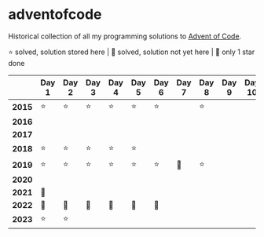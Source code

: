 # adventofcode
Historical collection of all my programming solutions to [Advent of Code](https://adventofcode.com/).

⭐️ solved, solution stored here | 💫 solved, solution not yet here | 🩶 only 1 star done

| | Day 1 | Day 2 | Day 3 | Day 4 | Day 5 | Day 6 | Day 7 | Day 8 | Day 9 | Day 10 | Day 11 | Day 12 | Day 13 | Day 14 | Day 15 | Day 16 | Day 17 | Day 18 | Day 19 | Day 20 | Day 21 | Day 22 | Day 23 | Day 24 | Day 25 |
|------|----|----|----|----|----|----|----|----|----|----|----|----|----|----|----|----|----|----|----|----|----|----|----|----|----|
| **2015** | ⭐️ | ⭐️ | ⭐️ | ⭐️ | ⭐️ | ⭐️ |   | ⭐️ |   |   |   |   |   |   |   |   |   |   |   |   |   |   |   |   |   |
| **2016** |    |    |    |    |    |    |    |    |    |    |    |    |    |    |    |    |    |    |    |    |    |    |    |    |    |
| **2017** |    |    |    |    |    |    |    |    |    |    |    |    |    |    |    |    |    |    |    |    |    |    |    |    |    |
| **2018** | ⭐️ | ⭐️ | ⭐️ | ⭐️ | ⭐️ |    |    |    |    |    | 🩶 |    |    |    |    |    |    |    |    |    |    |    |    |    |    |
| **2019** | ⭐️ | ⭐️ | ⭐️ | ⭐️ | ⭐️ | ⭐️ | 🩶 | ⭐️ |    |    |    |    |    |    |    |    |    |    |    |    |    |    |    |    |    |
| **2020** |    |    |    |    |    |    |    |    |    |    |    |    |    |    |    |    |    |    |    |    |    |    |    |    |    |
| **2021** | 💫 |    |    |    |    |    |    |    |    |    |    |    |    |    |    |    |    |    |    |    |    |    |    |    |    |
| **2022** | 💫 | 💫 | 💫 | 💫 | 💫 | 💫 |    |    |    |    |    |    |    |    |    |    |    |    |    |    |    |    |    |    |    |
| **2023** | ⭐️ | ⭐️ |    |    |    |    |    |    |    |    |    |    |    |    |    |    |    |    |    |    |    |    |    |    |    |
